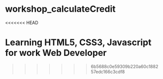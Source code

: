 # workshop_calculateCredit
<<<<<<< HEAD

Learning HTML5, CSS3, Javascript for work Web Developer
=======
>>>>>>> 6b5688c0e59309b220a60c188257edc166c3cdf8
